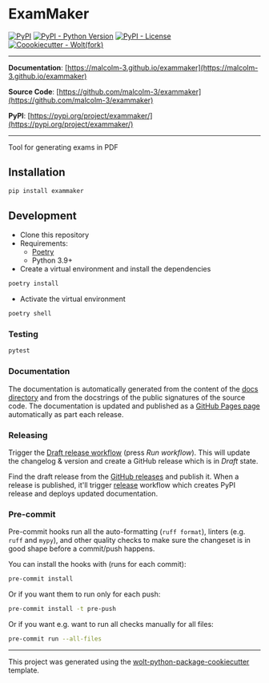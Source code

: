 # ExamMaker

[![PyPI](https://img.shields.io/pypi/v/exammaker?style=flat-square)](https://pypi.python.org/pypi/exammaker/)
[![PyPI - Python Version](https://img.shields.io/pypi/pyversions/exammaker?style=flat-square)](https://pypi.python.org/pypi/exammaker/)
[![PyPI - License](https://img.shields.io/pypi/l/exammaker?style=flat-square)](https://pypi.python.org/pypi/exammaker/)
[![Coookiecutter - Wolt(fork)](https://img.shields.io/badge/cookiecutter-Wolt-00c2e8?style=flat-square&logo=cookiecutter&logoColor=D4AA00&link=https://github.com/woltapp/wolt-python-package-cookiecutter)](https://github.com/woltapp/wolt-python-package-cookiecutter)


---

**Documentation**: [https://malcolm-3.github.io/exammaker](https://malcolm-3.github.io/exammaker)

**Source Code**: [https://github.com/malcolm-3/exammaker](https://github.com/malcolm-3/exammaker)

**PyPI**: [https://pypi.org/project/exammaker/](https://pypi.org/project/exammaker/)

---

Tool for generating exams in PDF

## Installation

```sh
pip install exammaker
```

## Development

* Clone this repository
* Requirements:
  * [Poetry](https://python-poetry.org/)
  * Python 3.9+
* Create a virtual environment and install the dependencies

```sh
poetry install
```

* Activate the virtual environment

```sh
poetry shell
```

### Testing

```sh
pytest
```

### Documentation

The documentation is automatically generated from the content of the [docs directory](https://github.com/malcolm-3/exammaker/tree/master/docs) and from the docstrings
 of the public signatures of the source code. The documentation is updated and published as a [GitHub Pages page](https://pages.github.com/) automatically as part each release.

### Releasing

Trigger the [Draft release workflow](https://github.com/malcolm-3/exammaker/actions/workflows/draft_release.yml)
(press _Run workflow_). This will update the changelog & version and create a GitHub release which is in _Draft_ state.

Find the draft release from the
[GitHub releases](https://github.com/malcolm-3/exammaker/releases) and publish it. When
 a release is published, it'll trigger [release](https://github.com/malcolm-3/exammaker/blob/master/.github/workflows/release.yml) workflow which creates PyPI
 release and deploys updated documentation.

### Pre-commit

Pre-commit hooks run all the auto-formatting (`ruff format`), linters (e.g. `ruff` and `mypy`), and other quality
 checks to make sure the changeset is in good shape before a commit/push happens.

You can install the hooks with (runs for each commit):

```sh
pre-commit install
```

Or if you want them to run only for each push:

```sh
pre-commit install -t pre-push
```

Or if you want e.g. want to run all checks manually for all files:

```sh
pre-commit run --all-files
```

---

This project was generated using the [wolt-python-package-cookiecutter](https://github.com/woltapp/wolt-python-package-cookiecutter) template.
